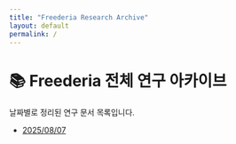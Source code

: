 ```yaml
---
title: "Freederia Research Archive"
layout: default
permalink: /
---
```

# 📚 Freederia 전체 연구 아카이브

날짜별로 정리된 연구 문서 목록입니다.

- [2025/08/07](/docs/2025/08/07/)